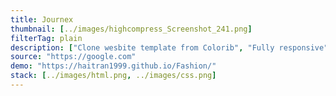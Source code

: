 ```yaml
---
title: Journex
thumbnail: [../images/highcompress_Screenshot_241.png]
filterTag: plain
description: ["Clone wesbite template from Colorib", "Fully responsive"]
source: "https://google.com"
demo: "https://haitran1999.github.io/Fashion/"
stack: [../images/html.png, ../images/css.png]
---
```

